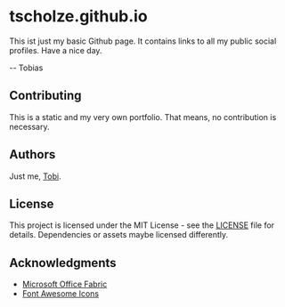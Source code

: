 tscholze.github.io
======

This ist just my basic Github page. It contains links to all my public social profiles.
Have a nice day.

-- Tobias


## Contributing
This is a static and my very own portfolio. That means, no contribution is necessary.

## Authors
Just me, [Tobi]([https://tscholze.github.io).

## License
This project is licensed under the MIT License - see the [LICENSE](LICENSE) file for details.
Dependencies or assets maybe licensed differently.

## Acknowledgments
- [Microsoft Office Fabric](https://developer.microsoft.com/en-us/fabric)
- [Font Awesome Icons](http://fontawesome.io)


